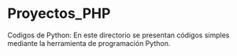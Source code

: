 # Proyectos_PHP
Codigos de Python:
En este directorio se presentan códigos simples mediante
la herramienta de programación Python.
